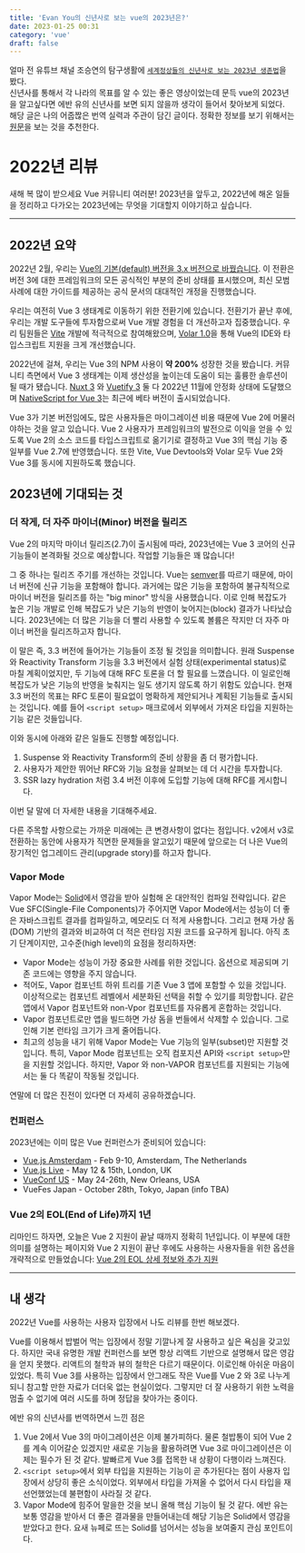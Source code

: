 ```yaml
---
title: 'Evan You의 신년사로 보는 vue의 2023년은?'
date: 2023-01-25 00:31
category: 'vue'
draft: false
---
```


얼마 전 유튜브 채널 조승연의 탐구생활에 [`세계정상들의 신년사로 보는 2023년 생존법`](https://youtu.be/-S2wiyZ72M4)을 봤다.  
신년사를 통해서 각 나라의 목표를 알 수 있는 좋은 영상이었는데 문득 vue의 2023년을 알고싶다면 에반 유의 신년사를 보면 되지 않을까 생각이 들어서 찾아보게 되었다.  
해당 글은 나의 어줍짢은 번역 실력과 주관이 담긴 글이다. 정확한 정보를 보기 위해서는 [원문](https://blog.vuejs.org/posts/2022-year-in-review.html)을 보는 것을 추천한다.

# 2022년 리뷰

새해 복 많이 받으세요 Vue 커뮤니티 여러분! 2023년을 앞두고, 2022년에 해온 일들을 정리하고 다가오는 2023년에는 무엇을 기대할지 이야기하고 싶습니다.

---

## 2022년 요약

2022년 2월, 우리는 [Vue의 기본(default) 버전을 3.x 버전으로 바꿨습니다](https://blog.vuejs.org/posts/vue-3-as-the-new-default.html). 이 전환은 버전 3에 대한 프레임워크의 모든 공식적인 부분의 준비 상태를 표시했으며, 최신 모범 사례에 대한 가이드를 제공하는 공식 문서의 대대적인 개정을 진행했습니다.

우리는 여전히 Vue 3 생태계로 이동하기 위한 전환기에 있습니다. 전환기가 끝난 후에, 우리는 개발 도구들에 투자함으로써 Vue 개발 경험을 더 개선하고자 집중했습니다. 우리 팀원들은 [Vite](https://vitejs.dev/) 개발에 적극적으로 참여해왔으며, [Volar 1.0](https://blog.vuejs.org/posts/volar-1.0.html)을 통해 Vue의 IDE와 타입스크립트 지원을 크게 개선했습니다.

2022년에 걸쳐, 우리는 Vue 3의 NPM 사용이 **약 200%** 성장한 것을 봤습니다. 커뮤니티 측면에서 Vue 3 생태계는 이제 생산성을 높이는데 도움이 되는 훌륭한 솔루션이 될 때가 됐습니다. [Nuxt 3](https://nuxt.com/) 와 [Vuetify 3](https://vuetifyjs.com/en/) 둘 다 2022년 11월에 안정화 상태에 도달했으며 [NativeScript for Vue 3](https://github.com/nativescript-vue/nativescript-vue)는 최근에 베타 버전이 출시되었습니다.

Vue 3가 기본 버전임에도, 많은 사용자들은 마이그레이션 비용 때문에 Vue 2에 머물러야하는 것을 알고 있습니다. Vue 2 사용자가 프레임워크의 발전으로 이익을 얻을 수 있도록 Vue 2의 소스 코드를 타입스크립트로 옮기기로 결정하고 Vue 3의 핵심 기능 중 일부를 Vue 2.7에 반영했습니다. 또한 Vite, Vue Devtools와 Volar 모두 Vue 2와 Vue 3를 동시에 지원하도록 했습니다.

## 2023년에 기대되는 것

### 더 작게, 더 자주 마이너(Minor) 버전을 릴리즈

Vue 2의 마지막 마이너 릴리즈(2.7)이 출시됨에 따라, 2023년에는 Vue 3 코어의 신규 기능들이 본격화될 것으로 예상합니다. 작업할 기능들은 꽤 많습니다!

그 중 하나는 릴리즈 주기를 개선하는 것입니다. Vue는 [semver](https://semver.org/)를 따르기 때문에, 마이너 버전에 신규 기능을 포함해야 합니다. 과거에는 많은 기능을 포함하여 불규칙적으로 마이너 버전을 릴리즈를 하는 "big minor" 방식을 사용했습니다. 이로 인해 복잡도가 높은 기능 개발로 인해 복잡도가 낮은 기능의 반영이 늦어지는(block) 결과가 나타났습니다. 2023년에는 더 많은 기능을 더 빨리 사용할 수 있도록 볼륨은 작지만 더 자주 마이너 버전을 릴리즈하고자 합니다.

이 말은 즉, 3.3 버전에 들어가는 기능들이 조정 될 것임을 의미합니다. 원래 Suspense 와 Reactivity Transform 기능을 3.3 버전에서 실험 상태(experimental status)로 마칠 계획이었지만, 두 기능에 대해 RFC 토론을 더 할 필요를 느꼈습니다. 이 일로인해 복잡도가 낮은 기능의 반영을 늦춰지는 일도 생기지 않도록 하기 위함도 있습니다. 현재 3.3 버전의 목표는 RFC 토론이 필요없이 명확하게 제안되거나 계획된 기능들로 출시되는 것입니다. 예를 들어 `<script setup>` 매크로에서 외부에서 가져온 타입을 지원하는 기능 같은 것들입니다.

이와 동시에 아래와 같은 일들도 진행할 예정입니다.

1. Suspense 와 Reactivity Transform의 준비 상황을 좀 더 평가합니다.
2. 사용자가 제안한 뛰어난 RFC와 기능 요청을 살펴보는 데 더 시간을 투자합니다.
3. SSR lazy hydration 처럼 3.4 버전 이후에 도입할 기능에 대해 RFC를 게시합니다.

이번 달 말에 더 자세한 내용을 기대해주세요.

다른 주목할 사항으로는 가까운 미래에는 큰 변경사항이 없다는 점입니다. v2에서 v3로 전환하는 동안에 사용자가 직면한 문제들을 알고있기 때문에 앞으로는 더 나은 Vue의 장기적인 업그레이드 관리(upgrade story)를 하고자 합니다.

### Vapor Mode

Vapor Mode는 [Solid](https://www.solidjs.com/)에서 영감을 받아 실험해 온 대안적인 컴파일 전략입니다. 같은 Vue SFC(Single-File Components)가 주어지면 Vapor Mode에서는 성능이 더 좋은 자바스크립트 결과를 컴파일하고, 메모리도 더 적게 사용합니다. 그리고 현재 가상 돔(DOM) 기반의 결과와 비교하여 더 적은 런타임 지원 코드를 요구하게 됩니다.
아직 초기 단계이지만, 고수준(high level)의 요점을 정리하자면:

- Vapor Mode는 성능이 가장 중요한 사례를 위한 것입니다. 옵션으로 제공되며 기존 코드에는 영향을 주지 않습니다.
- 적어도, Vapor 컴포넌트 하위 트리를 기존 Vue 3 앱에 포함할 수 있을 것입니다. 이상적으로는 컴포넌트 레벨에서 세분화된 선택을 취할 수 있기를 희망합니다. 같은 앱에서 Vapor 컴포넌트와 non-Vpor 컴포넌트를 자유롭게 혼합하는 것입니다.
- Vapor 컴포넌트로만 앱을 빌드하면 가상 돔을 번들에서 삭제할 수 있습니다. 그로인해 기본 런타임 크기가 크게 줄어듭니다.
- 최고의 성능을 내기 위해 Vapor Mode는 Vue 기능의 일부(subset)만 지원할 것입니다. 특히, Vapor Mode 컴포넌트는 오직 컴포지션 API와 `<script setup>`만을 지원할 것입니다. 하지만, Vapor 와 non-VAPOR 컴포넌트를 지원되는 기능에서는 둘 다 똑같이 작동될 것입니다.

연말에 더 많은 진전이 있다면 더 자세히 공유하겠습니다.

### 컨퍼런스

2023년에는 이미 많은 Vue 컨퍼런스가 준비되어 있습니다:

- [Vue.js Amsterdam](https://vuejs.amsterdam) - Feb 9-10, Amsterdam, The Netherlands
- [Vue.js Live](https://vuejslive.com) - May 12 & 15th, London, UK
- [VueConf US](https://us.vuejs.org/) - May 24-26th, New Orleans, USA
- VueFes Japan - October 28th, Tokyo, Japan (info TBA)

### Vue 2의 EOL(End of Life)까지 1년

리마인드 하자면, 오늘은 Vue 2 지원이 끝날 때까지 정확히 1년입니다. 이 부분에 대한 의미를 설명하는 페이지와 Vue 2 지원이 끝난 후에도 사용하는 사용자들을 위한 옵션을 개략적으로 만들었습니다: [Vue 2의 EOL 상세 정보와 추가 지원](https://v2.vuejs.org/lts/)

---

## 내 생각

2022년 Vue를 사용하는 사용자 입장에서 나도 리뷰를 한번 해보겠다.

Vue를 이용해서 밥벌어 먹는 입장에서 정말 기깔나게 잘 사용하고 싶은 욕심을 갖고있다. 하지만 국내 유명한 개발 컨퍼런스를 보면 항상 리액트 기반으로 설명해서 많은 영감을 얻지 못했다. 리액트의 철학과 뷰의 철학은 다르기 때문이다. 이로인해 아쉬운 마음이 있었다. 특히 Vue 3를 사용하는 입장에서 안그래도 작은 Vue를 Vue 2 와 3로 나누게 되니 참고할 만한 자료가 더더욱 없는 현실이었다. 그렇지만 더 잘 사용하기 위한 노력을 멈출 수 없기에 여러 시도를 하며 정답을 찾아가는 중이다.

에반 유의 신년사를 번역하면서 느낀 점은

1. Vue 2에서 Vue 3의 마이그레이션은 이제 불가피하다. 물론 철밥통이 되어 Vue 2를 계속 이어갈순 있겠지만 새로운 기능을 활용하려면 Vue 3로 마이그레이션은 이제는 필수가 된 것 같다. 발빠르게 Vue 3를 접목한 내 상황이 다행이라 느껴진다.
2. `<script setup>`에서 외부 타입을 지원하는 기능이 곧 추가된다는 점이 사용자 입장에서 상당히 좋은 소식이었다. 외부에서 타입을 가져올 수 없어서 다시 타입을 재선언했었는데 불편함이 사라질 것 같다.
3. Vapor Mode에 힘주어 말을한 것을 보니 올해 핵심 기능이 될 것 같다. 에반 유는 보통 영감을 받아서 더 좋은 결과물을 만들어내는데 해당 기능은 Solid에서 영감을 받았다고 한다. 요새 뉴페로 뜨는 Solid를 넘어서는 성능을 보여줄지 관심 포인트이다.
